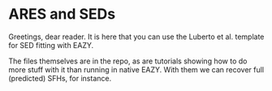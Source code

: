 # ARES and SEDs

Greetings, dear reader. It is here that you can use the Luberto et al. template for SED fitting with EAZY.

The files themselves are in the repo, as are tutorials showing how to do more stuff with it than running in native EAZY. With them we can recover full (predicted) SFHs, for instance.
